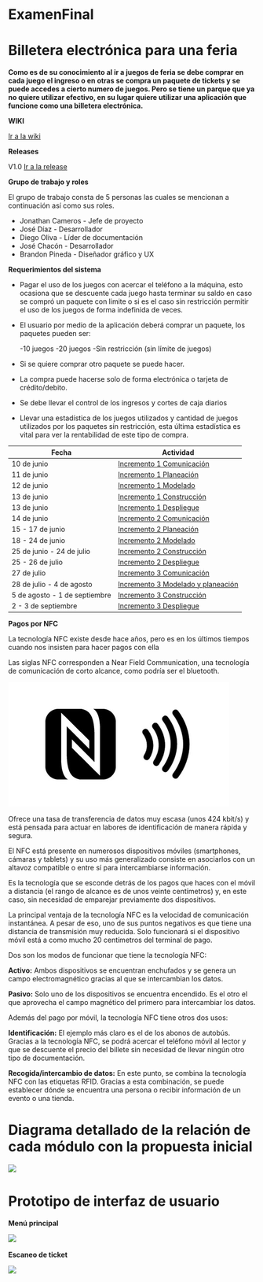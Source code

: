 # ExamenFinal
# Billetera electrónica para una feria

**Como es de su conocimiento al ir a juegos de feria se debe comprar en cada juego el ingreso o en otras se compra un paquete de tickets y se puede accedes a cierto numero de juegos. Pero se tiene un parque que ya no quiere utilizar efectivo, en su lugar quiere utilizar una aplicación que funcione como una billetera electrónica.**

**WIKI**

[Ir a la wiki](https://github.com/Cxmeros/ExamenFinal/wiki)

**Releases**

V1.0
[Ir a la release](https://github.com/Cxmeros/ExamenFinal/releases/tag/v1.0)

**Grupo de trabajo y roles**

El grupo de trabajo consta de 5 personas las cuales se mencionan a continuación así como sus roles.

- Jonathan Cameros - Jefe de proyecto
- José Díaz - Desarrollador
- Diego Oliva - Líder de documentación
- José Chacón - Desarrollador
- Brandon Pineda - Diseñador gráfico y UX

**Requerimientos del sistema**
 
- 	Pagar el uso de los juegos con acercar el teléfono a la máquina, esto ocasiona que se descuente cada juego hasta terminar su saldo en caso se compró un paquete con limite o si es el caso sin restricción permitir el uso de los juegos de forma indefinida de veces.
- 	El usuario por medio de la aplicación deberá comprar un paquete, los paquetes pueden ser:

      -10 juegos
      -20 juegos
      -Sin restricción (sin límite de juegos)
      
- 	Si se quiere comprar otro paquete se puede hacer.
- 	La compra puede hacerse solo de forma electrónica o tarjeta de crédito/debito.
- 	Se debe llevar el control de los ingresos y cortes de caja diarios
- 	Llevar una estadística de los juegos utilizados y cantidad de juegos utilizados por los paquetes sin restricción, esta última estadística es 
        vital para ver la rentabilidad de este tipo de compra.
        
|  Fecha 	    | Actividad |
|---	        |---	     |
|  10 de junio| [Incremento 1 Comunicación](https://github.com/Cxmeros/ExamenFinal/issues/2)	|
|  11 de junio| [Incremento 1 Planeación](https://github.com/Cxmeros/ExamenFinal/issues/3)	|
|  12 de junio| [Incremento 1 Modelado](https://github.com/Cxmeros/ExamenFinal/issues/4)	|
|  13 de junio| [Incremento 1 Construcción](https://github.com/Cxmeros/ExamenFinal/issues/5)	|
|  13 de junio| [Incremento 1 Despliegue](https://github.com/Cxmeros/ExamenFinal/issues/6)	|
|  14 de junio| [Incremento 2 Comunicación](https://github.com/Cxmeros/ExamenFinal/issues/7)	|
|  15 - 17 de junio| [Incremento 2 Planeación](https://github.com/Cxmeros/ExamenFinal/issues/8)	|
|  18 - 24 de junio| [Incremento 2 Modelado](https://github.com/Cxmeros/ExamenFinal/issues/9)	|
|  25 de junio - 24 de julio| [Incremento 2 Construcción](https://github.com/Cxmeros/ExamenFinal/issues/10)	|
|  25 - 26 de julio | [Incremento 2 Despliegue](https://github.com/Cxmeros/ExamenFinal/issues/11)	|
|  27 de julio| [Incremento 3 Comunicación](https://github.com/Cxmeros/ExamenFinal/issues/12)	|
|  28 de julio - 4 de agosto| [Incremento 3 Modelado y planeación](https://github.com/Cxmeros/ExamenFinal/issues/13)	|
|  5 de agosto - 1 de septiembre| [Incremento 3 Construcción](https://github.com/Cxmeros/ExamenFinal/issues/15)	|
|  2 - 3 de septiembre | [Incremento 3 Despliegue](https://github.com/Cxmeros/ExamenFinal/issues/14)	|



**Pagos por NFC**

La tecnología NFC existe desde hace años, pero es en los últimos tiempos cuando nos insisten para hacer pagos con ella

Las siglas NFC corresponden a Near Field Communication, una tecnología de comunicación de corto alcance, como podría ser el bluetooth.

![](https://github.com/Cxmeros/ExamenFinal/blob/main/img/450_1000-63.jpg)

Ofrece una tasa de transferencia de datos muy escasa (unos 424 kbit/s) y está pensada para actuar en labores de identificación de manera rápida y segura.

El NFC está presente en numerosos dispositivos móviles (smartphones, cámaras y tablets) y su uso más generalizado consiste en asociarlos con un altavoz compatible o entre sí para intercambiarse información.

Es la tecnología que se esconde detrás de los pagos que haces con el móvil a distancia (el rango de alcance es de unos veinte centímetros) y, en este caso, sin necesidad de emparejar previamente dos dispositivos.

La principal ventaja de la tecnología NFC es la velocidad de comunicación instantánea. A pesar de eso, uno de sus puntos negativos es que tiene una distancia de transmisión muy reducida. Solo funcionará si el dispositivo móvil está a como mucho 20 centímetros del terminal de pago.

Dos son los modos de funcionar que tiene la tecnología NFC:

**Activo:** Ambos dispositivos se encuentran enchufados y se genera un campo electromagnético gracias al que se intercambian los datos.

**Pasivo:** Solo uno de los dispositivos se encuentra encendido. Es el otro el que aprovecha el campo magnético del primero para intercambiar los datos.

Además del pago por móvil, la tecnología NFC tiene otros dos usos:

**Identificación:** El ejemplo más claro es el de los abonos de autobús. Gracias a la tecnología NFC, se podrá acercar el teléfono móvil al lector y que se descuente el precio del billete sin necesidad de llevar ningún otro tipo de documentación.

**Recogida/intercambio de datos:** En este punto, se combina la tecnología NFC con las etiquetas RFID. Gracias a esta combinación, se puede establecer dónde se encuentra una persona o recibir información de un evento o una tienda.

# Diagrama detallado de la relación de cada módulo con la propuesta inicial
![](https://github.com/Cxmeros/ExamenFinal/releases/download/v1.0/diagrama.png)

# Prototipo de interfaz de usuario

**Menú principal**

![](https://github.com/Cxmeros/ExamenFinal/releases/download/v1.0/Vista.jpeg)


**Escaneo de ticket**

![](https://github.com/Cxmeros/ExamenFinal/releases/download/v1.0/Vista2.jpeg)


